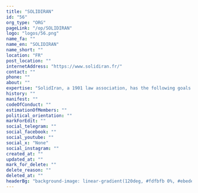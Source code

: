 ```yaml
---
title: "SOLIDIRAN"
id: "56"
org_type: "ORG"
pageLink: "/op/SOLIDIRAN"
logo: "logos/56.png"
name_fa: ""
name_en: "SOLIDIRAN"
name_short: ""
location: "FR"
post_location: ""
internetAddress: "https://www.solidiran.fr/"
contact: ""
phone: ""
about: ""
expertise: "SolidIran, a 1901 law association, has the following goals:Make the voices for democracy in Iran heard Support and promote actions in France Show solidarity with Iranians during their stay in France Promote Persian and Iranian culture More information and content coming soon!"
history: ""
manifest: ""
codeOfConduct: ""
estimationOfMembers: ""
political_orientation: ""
markForEdit: ""
social_telegram: ""
social_facebook: ""
social_youtube: ""
social_x: "None"
social_instagram: ""
created_at: ""
updated_at: ""
mark_for_delete: ""
delete_reason: ""
deleted_at: ""
headerBg: "background-image: linear-gradient(120deg, #fdfbfb 0%, #ebedee 100%);"
---
```


